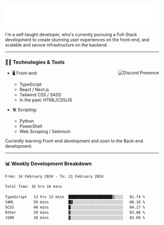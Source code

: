 <img src="assets/wave.svg" alt=":wave:" />

I'm a self-taught developer, who's currently pursuing a Full-Stack development to create stunning user experiences on the front-end, and scalable and secure infrastructure on the backend.

---

### 🧑‍💻 Technologies & Tools

<a href="https://discord.com/users/414304208649453568" target="_blank" rel="nofollow">
   <img src="https://lanyard-profile-readme.vercel.app/api/414304208649453568?idleMessage=Probably%20doing%20something%20else..." alt="Discord Presence" align="right">
</a>

- 🖥️ Front-end:

  - TypeScript
  - React / Next.js
  - Tailwind CSS / SASS
  - In the past: HTML/CSS/JS

- 🛠 Scripting:

  - Python
  - PowerShell
  - Web Scraping / Selenium

Currently learning Front-end development and soon to the Back-end development.

---

### 📊 Weekly Development Breakdown

<!-- ![ccrsxx's GitHub Stats](https://github-readme-stats.vercel.app/api?username=ccrsxx&count_private=true&theme=tokyonight) -->
<!-- ![ccrsxx's Top Langs](https://github-readme-stats.vercel.app/api/top-langs/?username=ccrsxx&hide=lua,java,html&theme=tokyonight) -->

<!--START_SECTION:waka-->

```txt
From: 14 February 2024 - To: 21 February 2024

Total Time: 16 hrs 10 mins

TypeScript   13 hrs 13 mins  ████████████████████▒░░░░   81.74 %
YAML         59 mins         █▓░░░░░░░░░░░░░░░░░░░░░░░   06.18 %
SCSS         40 mins         █░░░░░░░░░░░░░░░░░░░░░░░░   04.17 %
Other        29 mins         ▓░░░░░░░░░░░░░░░░░░░░░░░░   03.08 %
JSON         28 mins         ▓░░░░░░░░░░░░░░░░░░░░░░░░   02.89 %
```

<!--END_SECTION:waka-->

